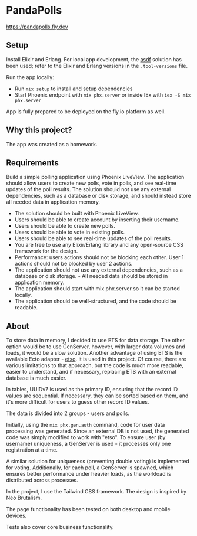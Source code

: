 # PandaPolls

https://pandapolls.fly.dev

## Setup

Install Elixir and Erlang. For local app development, the [asdf](https://asdf-vm.com/) solution has been used; refer to the Elixir and Erlang versions in the `.tool-versions` file.

Run the app locally:

  * Run `mix setup` to install and setup dependencies
  * Start Phoenix endpoint with `mix phx.server` or inside IEx with `iex -S mix phx.server`

App is fully prepared to be deployed on the fly.io platform as well.

## Why this project?

The app was created as a homework.

## Requirements

Build a simple polling application using Phoenix LiveView. The application should allow users to create new polls, vote in polls, and see real-time updates of the poll results. The solution should not use any external dependencies, such as a database or disk storage, and should instead store all needed data in application memory. 

- The solution should be built with Phoenix LiveView.
- Users should be able to create account by inserting their username.
- Users should be able to create new polls.
- Users should be able to vote in existing polls.
- Users should be able to see real-time updates of the poll results.
- You are free to use any Elixir/Erlang library and any open-source CSS framework for the design.
- Performance: users actions should not be blocking each other. User 1 actions should not be blocked by user 2 actions.
- The application should not use any external dependencies, such as a database or disk storage. - All needed data should be stored in application memory.
- The application should start with mix phx.server so it can be started locally.
- The application should be well-structured, and the code should be readable.

## About

To store data in memory, I decided to use ETS for data storage. The other option would be to use GenServer, however, with larger data volumes and loads, it would be a slow solution. Another advantage of using ETS is the available Ecto adapter - [etso](https://github.com/evadne/etso). It is used in this project. Of course, there are various limitations to that approach, but the code is much more readable, easier to understand, and if necessary, replacing ETS with an external database is much easier.

In tables, UUIDv7 is used as the primary ID, ensuring that the record ID values are sequential. If necessary, they can be sorted based on them, and it's more difficult for users to guess other record ID values.

The data is divided into 2 groups - users and polls.

Initially, using the `mix phx.gen.auth` command, code for user data processing was generated. Since an external DB is not used, the generated code was simply modified to work with "etso". To ensure user (by username) uniqueness, a GenServer is used - it processes only one registration at a time.

A similar solution for uniqueness (preventing double voting) is implemented for voting. Additionally, for each poll, a GenServer is spawned, which ensures better performance under heavier loads, as the workload is distributed across processes.

In the project, I use the Tailwind CSS framework. The design is inspired by Neo Brutalism.

The page functionality has been tested on both desktop and mobile devices.

Tests also cover core business functionality.
